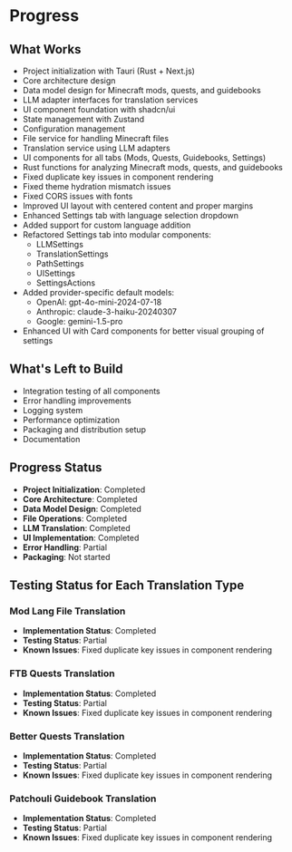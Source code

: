 # Progress

## What Works
- Project initialization with Tauri (Rust + Next.js)
- Core architecture design
- Data model design for Minecraft mods, quests, and guidebooks
- LLM adapter interfaces for translation services
- UI component foundation with shadcn/ui
- State management with Zustand
- Configuration management
- File service for handling Minecraft files
- Translation service using LLM adapters
- UI components for all tabs (Mods, Quests, Guidebooks, Settings)
- Rust functions for analyzing Minecraft mods, quests, and guidebooks
- Fixed duplicate key issues in component rendering
- Fixed theme hydration mismatch issues
- Fixed CORS issues with fonts
- Improved UI layout with centered content and proper margins
- Enhanced Settings tab with language selection dropdown
- Added support for custom language addition
- Refactored Settings tab into modular components:
  - LLMSettings
  - TranslationSettings
  - PathSettings
  - UISettings
  - SettingsActions
- Added provider-specific default models:
  - OpenAI: gpt-4o-mini-2024-07-18
  - Anthropic: claude-3-haiku-20240307
  - Google: gemini-1.5-pro
- Enhanced UI with Card components for better visual grouping of settings

## What's Left to Build
- Integration testing of all components
- Error handling improvements
- Logging system
- Performance optimization
- Packaging and distribution setup
- Documentation

## Progress Status
- **Project Initialization**: Completed
- **Core Architecture**: Completed
- **Data Model Design**: Completed
- **File Operations**: Completed
- **LLM Translation**: Completed
- **UI Implementation**: Completed
- **Error Handling**: Partial
- **Packaging**: Not started

## Testing Status for Each Translation Type

### Mod Lang File Translation
- **Implementation Status**: Completed
- **Testing Status**: Partial
- **Known Issues**: Fixed duplicate key issues in component rendering

### FTB Quests Translation
- **Implementation Status**: Completed
- **Testing Status**: Partial
- **Known Issues**: Fixed duplicate key issues in component rendering

### Better Quests Translation
- **Implementation Status**: Completed
- **Testing Status**: Partial
- **Known Issues**: Fixed duplicate key issues in component rendering

### Patchouli Guidebook Translation
- **Implementation Status**: Completed
- **Testing Status**: Partial
- **Known Issues**: Fixed duplicate key issues in component rendering
